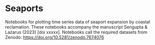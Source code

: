 # Seaports
Notebooks for plotting time series data of seaport expansion by coastal reclamation.
These notebooks accompany the manuscript Sengupta & Lazarus (2023) [doi xxxxx].
Notebooks call the required datasets from Zenodo: https://doi.org/10.5281/zenodo.7674076
